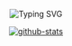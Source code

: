 <div align="center">

![Typing SVG](https://readme-typing-svg.demolab.com/?lines=总有人间一两风，填我十万八千梦&color=000080)

[![github-stats]][home]

[home]: https://github.com/wh-song

[github-stats]: https://github-readme-stats.vercel.app/api?username=wh-song&locale=cn&show_icons=true&include_all_commits=true&theme=transparent&hide_border=true

</div>
